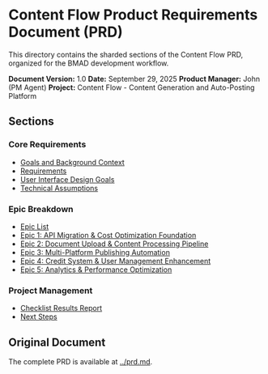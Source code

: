 # Content Flow Product Requirements Document (PRD)

This directory contains the sharded sections of the Content Flow PRD, organized for the BMAD development workflow.

**Document Version:** 1.0
**Date:** September 29, 2025
**Product Manager:** John (PM Agent)
**Project:** Content Flow - Content Generation and Auto-Posting Platform

## Sections

### Core Requirements
- [Goals and Background Context](goals-and-background-context.md)
- [Requirements](requirements.md)
- [User Interface Design Goals](user-interface-design-goals.md)
- [Technical Assumptions](technical-assumptions.md)

### Epic Breakdown
- [Epic List](epic-list.md)
- [Epic 1: API Migration & Cost Optimization Foundation](epic-1-api-migration-cost-optimization-foundation.md)
- [Epic 2: Document Upload & Content Processing Pipeline](epic-2-document-upload-content-processing-pipeline.md)
- [Epic 3: Multi-Platform Publishing Automation](epic-3-multi-platform-publishing-automation.md)
- [Epic 4: Credit System & User Management Enhancement](epic-4-credit-system-user-management-enhancement.md)
- [Epic 5: Analytics & Performance Optimization](epic-5-analytics-performance-optimization.md)

### Project Management
- [Checklist Results Report](checklist-results-report.md)
- [Next Steps](next-steps.md)

## Original Document

The complete PRD is available at [../prd.md](../prd.md).
